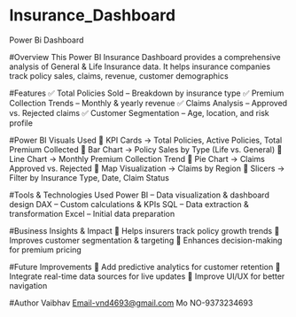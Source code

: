 # Insurance_Dashboard
Power Bi Dashboard 

#Overview
This Power BI Insurance Dashboard provides a comprehensive analysis of General & Life Insurance data. 
It helps insurance companies track policy sales, claims, revenue, customer demographics

#Features
✅ Total Policies Sold – Breakdown by insurance type
✅ Premium Collection Trends – Monthly & yearly revenue
✅ Claims Analysis – Approved vs. Rejected claims
✅ Customer Segmentation – Age, location, and risk profile

#Power BI Visuals Used
📌 KPI Cards → Total Policies, Active Policies, Total Premium Collected
📌 Bar Chart → Policy Sales by Type (Life vs. General)
📌 Line Chart → Monthly Premium Collection Trend
📌 Pie Chart → Claims Approved vs. Rejected
📌 Map Visualization → Claims by Region
📌 Slicers → Filter by Insurance Type, Date, Claim Status

#Tools & Technologies Used
Power BI – Data visualization & dashboard design
DAX – Custom calculations & KPIs
SQL – Data extraction & transformation
Excel – Initial data preparation

#Business Insights & Impact
📌 Helps insurers track policy growth trends
📌 Improves customer segmentation & targeting
📌 Enhances decision-making for premium pricing

#Future Improvements
🔹 Add predictive analytics for customer retention
🔹 Integrate real-time data sources for live updates
🔹 Improve UI/UX for better navigation

#Author
Vaibhav
Email-vnd4693@gmail.com
Mo NO-9373234693 



